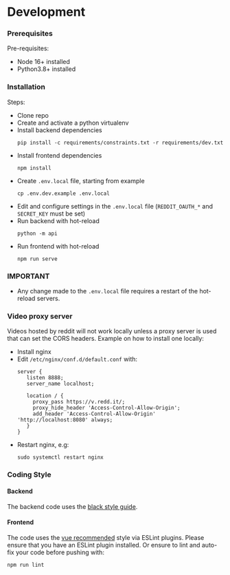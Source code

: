 # Development

### Prerequisites 

Pre-requisites:

 - Node 16+ installed
 - Python3.8+ installed  

   
### Installation

Steps:  

 - Clone repo
 - Create and activate a python virtualenv 
 - Install backend dependencies
   ```
   pip install -c requirements/constraints.txt -r requirements/dev.txt
   ```
 - Install frontend dependencies
   ```
   npm install
   ```
 - Create `.env.local` file, starting from example 
   ```
   cp .env.dev.example .env.local
   ```
 - Edit and configure settings in the `.env.local` file (`REDDIT_OAUTH_*` and `SECRET_KEY` must be set)
 - Run backend with hot-reload
   ```
   python -m api
   ```
 - Run frontend with hot-reload
   ```
   npm run serve
   ```

### IMPORTANT

 - Any change made to the `.env.local` file requires a restart of the hot-reload servers.


### Video proxy server

Videos hosted by reddit will not work locally unless a proxy server is used that can set the CORS
headers. Example on how to install one locally:

 - Install nginx 
 - Edit `/etc/nginx/conf.d/default.conf` with:
   ```
   server {
      listen 8888;
      server_name localhost;
    
      location / {
        proxy_pass https://v.redd.it/;
        proxy_hide_header 'Access-Control-Allow-Origin';
        add_header 'Access-Control-Allow-Origin' 'http://localhost:8080' always;
      }
   }
   ```
 - Restart nginx, e.g:
   ```
   sudo systemctl restart nginx
   ```


### Coding Style

#### Backend

The backend code uses the [black style guide](https://black.readthedocs.io/en/stable/).

#### Frontend

The code uses the [vue recommended](https://vuejs.org/v2/style-guide/#Priority-C-Recommended) style via 
ESLint plugins. Please ensure that you have an ESLint plugin installed. Or ensure to lint and auto-fix 
your code before pushing with: 

```
npm run lint
```